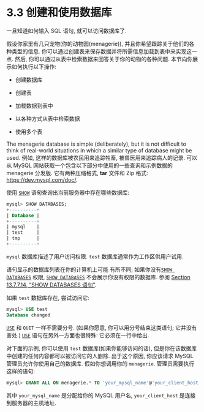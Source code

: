 # 3.3 创建和使用数据库

一旦知道如何输入 SQL 语句, 就可以访问数据库了.

假设你家里有几只宠物(你的动物园(menagerie)), 并且你希望跟踪关于他们的各种类型的信息. 你可以通过创建表来保存数据并将所需信息加载到表中来实现这一点. 然后, 你可以通过从表中检索数据来回答关于你的动物的各种问题. 本节向你展示如何执行以下操作:

- 创建数据库

- 创建表

- 加载数据到表中

- 以各种方式从表中检索数据

- 使用多个表

The menagerie database is simple (deliberately), but it is not difficult to think of real-world situations in which a similar type of database might be used. 例如, 这样的数据库被农民用来追踪牲畜, 被兽医用来追踪病人的记录. 可以从 MySQL 网站获取一个包含以下部分中使用的一些查询和示例数据的 menagerie 分发版. 它有两种压缩格式, **tar** 文件和 Zip 格式: https://dev.mysql.com/doc/.

使用 [`SHOW`](https://dev.mysql.com/doc/refman/8.0/en/show.html) 语句查询出当前服务器中存在哪些数据库:

```sql
mysql> SHOW DATABASES;
+----------+
| Database |
+----------+
| mysql    |
| test     |
| tmp      |
+----------+
```

`mysql` 数据库描述了用户访问权限.  `test` 数据库通常作为工作区供用户试用.

语句显示的数据库列表在你的计算机上可能 有所不同; 如果你没有[`SHOW DATABASES`](https://dev.mysql.com/doc/refman/8.0/en/show-databases.html) 权限, [`SHOW DATABASES`](https://dev.mysql.com/doc/refman/8.0/en/show-databases.html) 不会展示你没有权限的数据库. 参阅 [Section 13.7.7.14, “SHOW DATABASES 语句”](https://dev.mysql.com/doc/refman/8.0/en/show-databases.html).

如果 `test` 数据库存在, 尝试访问它:

```sql
mysql> USE test
Database changed
```
                                                                                                                                                                                                             
[`USE`](https://dev.mysql.com/doc/refman/8.0/en/use.html) 和 `QUIT` 一样不需要分号. (如果你愿意, 你可以用分号结束这类语句; 它并没有害处.) [`USE`](https://dev.mysql.com/doc/refman/8.0/en/use.html) 语句在另外一方面也很特殊: 它必须在一行中给出.

对下面的示例, 你可以使用 `test` 数据库(如果你能够访问的话), 但是你在该数据库中创建的任何内容都可以被访问它的人删除. 出于这个原因, 你应该请求 MySQL 管理员允许你使用自己的数据库. 假如你想调用你的 `menagerie`. 管理员需要执行这样的语句:

```sql
mysql> GRANT ALL ON menagerie.* TO 'your_mysql_name'@'your_client_host';
```

其中 `your_mysql_name` 是分配给你的 MySQL 用户名, `your_client_host` 是连接到服务器的主机地址.

